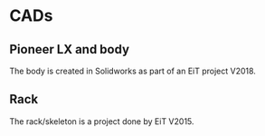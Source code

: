 # CADs

## Pioneer LX and body
The body is created in Solidworks as part of an EiT project V2018. 

## Rack
The rack/skeleton is a project done by EiT V2015.
